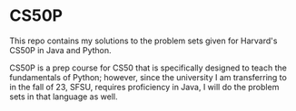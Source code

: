 # CS50P

This repo contains my solutions to the problem sets given for Harvard's CS50P in Java and Python.

CS50P is a prep course for CS50 that is specifically designed to teach the fundamentals of Python; however, since the university I am transferring to in the fall of 23, SFSU, requires proficiency in Java, I will do the problem sets in that language as well.
